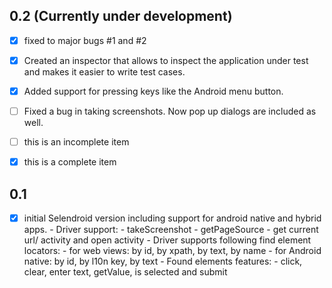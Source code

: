 
0.2 (Currently under development)
---------------------------------

- [x] fixed to major bugs #1 and #2
- [x] Created an inspector that allows to inspect the application under test and makes it easier to write test cases.
- [x] Added support for pressing keys like the Android menu button.
- [ ] Fixed a bug in taking screenshots. Now pop up dialogs are included as well.  

- [ ] this is an incomplete item
- [x] this is a complete item

0.1
-----

- [x] initial Selendroid version including support for android native and hybrid apps.
      - Driver support:
         - takeScreenshot
         - getPageSource
         - get current url/ activity and open activity
      - Driver supports following find element locators:
         - for web views: by id, by xpath, by text, by name
         - for Android native: by id, by l10n key, by text
      - Found elements features:
         - click, clear, enter text, getValue, is selected and submit
      
